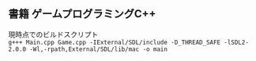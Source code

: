 ## 書籍 ゲームプログラミングC++

現時点でのビルドスクリプト  
`g+++ Main.cpp Game.cpp -IExternal/SDL/include -D_THREAD_SAFE -lSDL2-2.0.0 -Wl,-rpath,External/SDL/lib/mac -o main`
